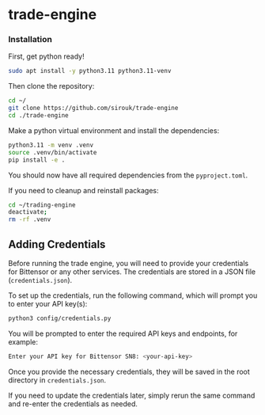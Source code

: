 # trade-engine

### Installation

First, get python ready!

```bash
sudo apt install -y python3.11 python3.11-venv
```

Then clone the repository:

```bash
cd ~/
git clone https://github.com/sirouk/trade-engine
cd ./trade-engine
```

Make a python virtual environment and install the dependencies:

```bash
python3.11 -m venv .venv
source .venv/bin/activate
pip install -e .
```

You should now have all required dependencies from the `pyproject.toml`.

If you need to cleanup and reinstall packages:

```bash
cd ~/trading-engine
deactivate;
rm -rf .venv
```

## Adding Credentials

Before running the trade engine, you will need to provide your credentials for Bittensor or any other services. The credentials are stored in a JSON file (`credentials.json`).

To set up the credentials, run the following command, which will prompt you to enter your API key(s):

```bash
python3 config/credentials.py
```

You will be prompted to enter the required API keys and endpoints, for example:

```bash
Enter your API key for Bittensor SN8: <your-api-key>
```

Once you provide the necessary credentials, they will be saved in the root directory in `credentials.json`.

If you need to update the credentials later, simply rerun the same command and re-enter the credentials as needed.
